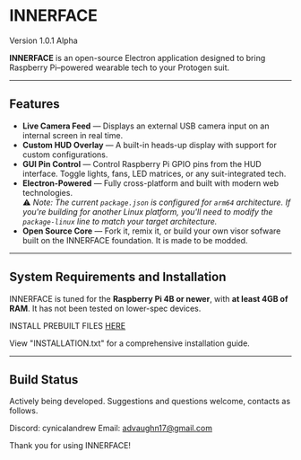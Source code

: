 # INNERFACE
Version 1.0.1 Alpha

**INNERFACE** is an open-source Electron application designed to bring Raspberry Pi–powered wearable tech to your Protogen suit.

---

## Features

- **Live Camera Feed** — Displays an external USB camera input on an internal screen in real time.
- **Custom HUD Overlay** — A built-in heads-up display with support for custom configurations.
- **GUI Pin Control** — Control Raspberry Pi GPIO pins from the HUD interface. Toggle lights, fans, LED matrices, or any suit-integrated tech.
- **Electron-Powered** — Fully cross-platform and built with modern web technologies.  
  ⚠️ _Note: The current `package.json` is configured for `arm64` architecture. If you're building for another Linux platform, you'll need to modify the `package-linux` line to match your target architecture._
- **Open Source Core** — Fork it, remix it, or build your own visor sofware built on the INNERFACE foundation. It is made to be modded.

---

## System Requirements and Installation

INNERFACE is tuned for the **Raspberry Pi 4B or newer**, with **at least 4GB of RAM**. It has not been tested on lower-spec devices.


INSTALL PREBUILT FILES [HERE](https://drive.google.com/drive/folders/1ABG3MTd1Q8Twk6RJzmy0a9EaWh6lBj2a?dmr=1&ec=wgc-drive-hero-goto)

View "INSTALLATION.txt" for a comprehensive installation guide.

---

## Build Status

Actively being developed. Suggestions and questions welcome, contacts as follows.

Discord: cynicalandrew
Email: advaughn17@gmail.com


Thank you for using INNERFACE!
